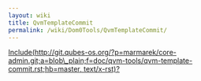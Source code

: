 ```yaml
---
layout: wiki
title: QvmTemplateCommit
permalink: /wiki/Dom0Tools/QvmTemplateCommit/
---
```


[Include(http://git.qubes-os.org/?p=marmarek/core-admin.git;a=blob\_plain;f=doc/qvm-tools/qvm-template-commit.rst;hb=master, text/x-rst)?](/wiki/Dom0Tools/Include(http%3A/git.qubes-os.org?p=marmarek/core-admin.git;a=blob_plain;f=doc/qvm-tools/qvm-template-commit.rst;hb=master,%20text/x-rst))
